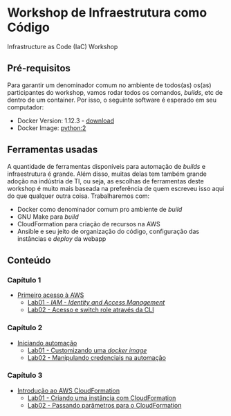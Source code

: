 # Workshop de Infraestrutura como Código
Infrastructure as Code (IaC) Workshop

## Pré-requisitos
Para garantir um denominador comum no ambiente de todos(as) os(as) participantes do workshop, vamos rodar todos os comandos, _builds_, etc de dentro de um container. Por isso, o seguinte software é esperado em seu computador:

* Docker Version: 1.12.3 - [download](https://www.docker.com/products/overview#/install_the_platform)
* Docker Image: [python:2](https://hub.docker.com/_/python/)

## Ferramentas usadas
A quantidade de ferramentas disponíveis para automação de _builds_ e infraestrutura é grande. Além disso, muitas delas tem também grande adoção na indústria de TI, ou seja, as escolhas de ferramentas deste workshop é muito mais baseada na preferência de quem escreveu isso aqui do que qualquer outra coisa. Trabalharemos com:

  * Docker como denominador comum pro ambiente de _build_
  * GNU Make para _build_
  * CloudFormation para criação de recursos na AWS
  * Ansible e seu jeito de organização do código, configuração das instâncias e _deploy_ da webapp

## Conteúdo

### Capítulo 1
  * [Primeiro acesso à AWS](capitulo1/)
    * [Lab01 - _IAM - Identity and Access Management_](capitulo1/lab01.md)
    * [Lab02 - Acesso e switch role através da CLI](capitulo1/lab02.md)

### Capítulo 2
  * [Iniciando automação](capitulo2/)
    * [Lab01 - Customizando uma _docker image_](capitulo2/lab01.md)
    * [Lab02 - Manipulando credenciais na automação](capitulo2/lab02.md)

### Capítulo 3
  * [Introdução ao AWS CloudFormation](capitulo3/)
    * [Lab01 - Criando uma instância com CloudFormation](capitulo3/lab01.md)
    * [Lab02 - Passando parâmetros para o CloudFormation](capitulo3/lab02.md)

